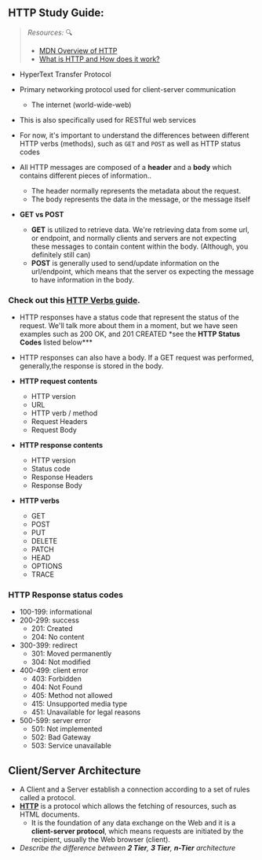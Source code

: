 ## HTTP Study Guide:

> _Resources:_ :mag:
>
> - [MDN Overview of HTTP](https://developer.mozilla.org/en-US/docs/Web/HTTP/Overview)
> - [What is HTTP and How does it work?](https://whatis.techtarget.com/definition/HTTP-Hypertext-Transfer-Protocol)

- HyperText Transfer Protocol

- Primary networking protocol used for client-server communication

  - The internet (world-wide-web)

- This is also specifically used for RESTful web services

- For now, it's important to understand the differences between different
  HTTP verbs (methods), such as <code>GET</code> and <code>POST</code> as well as HTTP status codes

- All HTTP messages are composed of a **header** and a **body** which contains different
  pieces of information..
  - The header normally represents the metadata about the request.
  - The body represents the data in the message, or the message itself
- **GET vs POST**
  - **GET** is utilized to retrieve data. We're retrieving data from some url, or endpoint,
    and normally clients and servers are not expecting these messages to contain content
    within the body. (Although, you definitely still can)
  - **POST** is generally used to send/update information on the url/endpoint, which means
    that the server os expecting the message to have information in the body.

### Check out this [HTTP Verbs guide](https://github.com/210726-Enterprise/demos/blob/main/week4/notes/http-verbs.md).

- HTTP responses have a status code that represent the status of the request. We'll talk
  more about them in a moment, but we have seen examples such as 200 OK, and 201 CREATED \*see the **HTTP Status Codes** listed below\*\*\*

- HTTP responses can also have a body. If a GET request was performed, generally,the response is stored in the body.

- **HTTP request contents**
  - HTTP version
  - URL
  - HTTP verb / method
  - Request Headers
  - Request Body
- **HTTP response contents**

  - HTTP version
  - Status code
  - Response Headers
  - Response Body

- **HTTP verbs**
  - GET
  - POST
  - PUT
  - DELETE
  - PATCH
  - HEAD
  - OPTIONS
  - TRACE

### HTTP Response status codes

- 100-199: informational
- 200-299: success
  - 201: Created
  - 204: No content
- 300-399: redirect
  - 301: Moved permanently
  - 304: Not modified
- 400-499: client error
  - 403: Forbidden
  - 404: Not Found
  - 405: Method not allowed
  - 415: Unsupported media type
  - 451: Unavailable for legal reasons
- 500-599: server error
  - 501: Not implemented
  - 502: Bad Gateway
  - 503: Service unavailable

## Client/Server Architecture

- A Client and a Server establish a connection according to a set of rules called a protocol.
- [**HTTP**](https://developer.mozilla.org/en-US/docs/Web/HTTP/Overview) is a protocol which allows the fetching of resources, such as HTML documents.
  - It is the foundation of any data exchange on the Web and it is a **client-server protocol**, which means requests are initiated by the recipient, usually the Web browser (client).
- _Describe the difference between **2 Tier**, **3 Tier**, **n-Tier** architecture_
